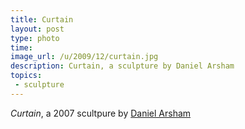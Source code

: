 ```yaml
---
title: Curtain
layout: post
type: photo
time: 
image_url: /u/2009/12/curtain.jpg
description: Curtain, a sculpture by Daniel Arsham
topics:
 - sculpture
---
```


_Curtain_, a 2007 scultpure by [Daniel Arsham](http://www.danielarsham.com/index.php "Daniel Arsham")

